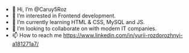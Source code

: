 - 👋 Hi, I’m @Caruy5Roz
- 👀 I’m interested in Frontend development.
- 🌱 I’m currently learning HTML & CSS, MySQL and JS.
- 💞️ I’m looking to collaborate on with modern IT companies.
- 📫 How to reach me https://www.linkedin.com/in/yurii-rozdorozhnyi-a181271a7/

<!---
Caruy5Roz/Caruy5Roz is a ✨ special ✨ repository because its `README.md` (this file) appears on your GitHub profile.
You can click the Preview link to take a look at your changes.
--->
